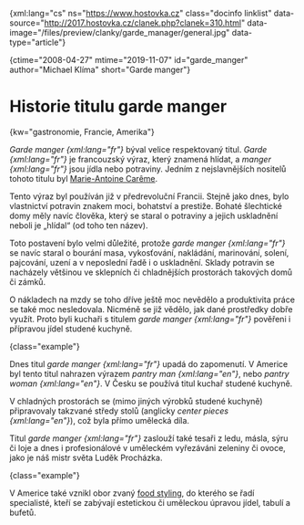 
{xml:lang="cs" ns="https://www.hostovka.cz" class="docinfo linklist" data-source="http://2017.hostovka.cz/clanek.php?clanek=310.html" data-image="/files/preview/clanky/garde_manager/general.jpg" data-type="article"}

{ctime="2008-04-27" mtime="2019-11-07" id="garde_manger" author="Michael Klíma" short="Garde manger"}

# Historie titulu garde manger

<!-- generated attribute kw by user_udpatekw.sh on 2020-02-28, do not edit -->

{kw="gastronomie, Francie, Amerika"}

_Garde manger {xml:lang="fr"}_ býval velice respektovaný titul. _Garde {xml:lang="fr"}_ je francouzský výraz, který znamená hlídat, a _manger {xml:lang="fr"}_ jsou jídla nebo potraviny. Jedním z nejslavnějších nositelů tohoto titulu byl [Marie-Antoine Carême][1].

Tento výraz byl používán již v předrevoluční Francii. Stejně jako dnes, bylo vlastnictví potravin znakem moci, bohatství a prestiže. Bohaté šlechtické domy měly navíc člověka, který se staral o potraviny a jejich uskladnění neboli je „hlídal“ (od toho ten název).

Toto postavení bylo velmi důležité, protože _garde manger {xml:lang="fr"}_ se navíc staral o bourání masa, vykosťování, nakládání, marinování, solení, pajcování, uzení a v neposlední řadě i o uskladnění. Sklady potravin se nacházely většinou ve sklepních či chladnějších prostorách takových domů či zámků.

O nákladech na mzdy se toho dříve ještě moc nevědělo a produktivita práce se také moc nesledovala. Nicméně se již vědělo, jak dané prostředky dobře využít. Proto byli kuchaři s titulem _garde manger {xml:lang="fr"}_ pověřeni i přípravou jídel studené kuchyně.

{class="example"}

Dnes titul _garde manger {xml:lang="fr"}_ upadá do zapomenutí. V Americe byl tento titul nahrazen výrazem _pantry man {xml:lang="en"}_, nebo _pantry woman {xml:lang="en"}_. V Česku se používá titul kuchař studené kuchyně.

V chladných prostorách se (mimo jiných výrobků studené kuchyně) připravovaly takzvané středy stolů (anglicky _center pieces {xml:lang="en"}_), což byla přímo umělecká díla.

Titul _garde manger {xml:lang="fr"}_ zaslouží také tesaři z ledu, másla, sýru či loje a dnes i profesionálové v uměleckém vyřezáváni zeleniny či ovoce, jako je náš mistr světa Luděk Procházka.

{class="example"}

V Americe také vznikl obor zvaný [food styling][2], do kterého se řadí specialisté, kteří se zabývají estetickou či uměleckou úpravou jídel, tabulí a bufetů.

 [1]: /careme
 [2]: /food_styling

